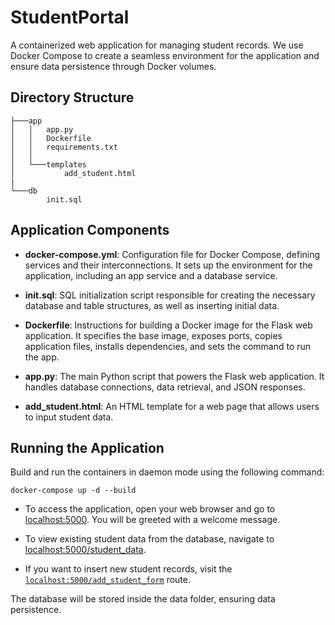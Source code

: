 # StudentPortal

A containerized web application for managing student records. We use Docker Compose to create a seamless environment for the application and ensure data persistence through Docker volumes.

## Directory Structure
```
├───app
│   │   app.py
│   │   Dockerfile
│   │   requirements.txt
│   │
│   └───templates
│           add_student.html
|
└───db
        init.sql
```

## Application Components

- **docker-compose.yml**: Configuration file for Docker Compose, defining services and their interconnections. It sets up the environment for the application, including an app service and a database service.

- **init.sql**: SQL initialization script responsible for creating the necessary database and table structures, as well as inserting initial data.

- **Dockerfile**: Instructions for building a Docker image for the Flask web application. It specifies the base image, exposes ports, copies application files, installs dependencies, and sets the command to run the app.

- **app.py**: The main Python script that powers the Flask web application. It handles database connections, data retrieval, and JSON responses.

- **add_student.html**: An HTML template for a web page that allows users to input student data.

## Running the Application
Build and run the containers in daemon mode using the following command:

```
docker-compose up -d --build
```

- To access the application, open your web browser and go to [localhost:5000](http://localhost:5000). You will be greeted with a welcome message.

- To view existing student data from the database, navigate to [localhost:5000/student_data](http://localhost:5000/student_data).

- If you want to insert new student records, visit the [`localhost:5000/add_student_form`](http://localhost:5000/add_student_form) route.

The database will be stored inside the data folder, ensuring data persistence.